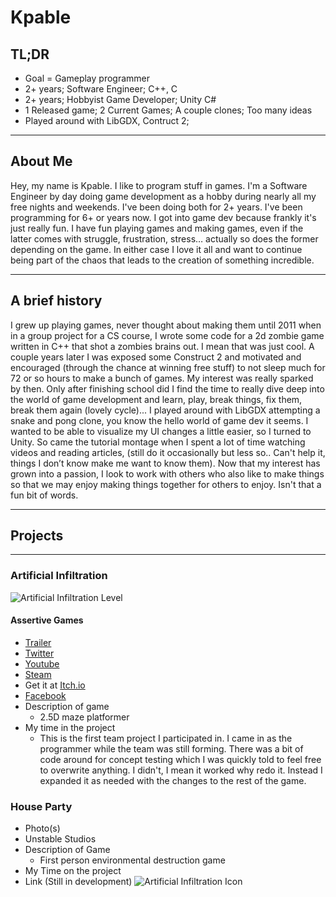 # Kpable

## TL;DR
- Goal = Gameplay programmer 
- 2+ years; Software Engineer; C++, C
- 2+ years; Hobbyist Game Developer; Unity C# 
- 1 Released game; 2 Current Games; A couple clones; Too many ideas
- Played around with LibGDX, Contruct 2;

---

## About Me 
Hey, my name is Kpable. I like to program stuff in games. I'm a Software Engineer by day doing game development as a hobby during nearly all my free nights and weekends.  I've been doing both for 2+ years. I've been programming for 6+ or years now. I got into game dev because frankly it's just really fun. I have fun playing games and making games, even if the latter comes with struggle, frustration, stress…  actually so does the former depending on the game. In either case I love it all and want to continue being part of the chaos that leads to the creation of something incredible. 

---

## A brief history 
I grew up playing games, never thought about making them until 2011 when in a group project for a CS course, I wrote some code for a 2d zombie game written in C++ that shot a zombies brains out. I mean that was just cool. A couple years later I was exposed some Construct 2 and motivated and encouraged (through the chance at winning free stuff) to not sleep much for 72 or so hours to make a bunch of games. My interest was really sparked by then. Only after finishing school did I find the time to really dive deep into the world of game development and learn, play, break things, fix them, break them again (lovely cycle)...  I played around with LibGDX attempting a snake and pong clone, you know the hello world of game dev it seems. I wanted to be able to visualize my UI changes a little easier, so I turned to Unity. So came the tutorial montage when I spent a lot of time watching videos and reading articles, (still do it occasionally but less so.. Can't help it, things I don’t know make me want to know them). Now that my interest has grown into a passion, I look to work with others who also like to make things so that we may enjoy making things together for others to enjoy. Isn't that a fun bit of words. 

---

## Projects
***
### Artificial Infiltration 

<!-- ![Artificial Infiltration Icon](/images/artificial_infiltration/ai.png)  -->
![Artificial Infiltration Level](/images/artificial_infiltration/level.gif)

#### Assertive Games
- [Trailer](https://youtu.be/uj48ozKSej0)
- [Twitter](https://twitter.com/AItheGame)
- [Youtube](https://www.youtube.com/channel/UCbqlgqA6nxTsqowBu3sfQaA)
- [Steam](https://steamcommunity.com/sharedfiles/filedetails/?id=848107271&searchtext=artificial+infiltration+)
- Get it at [Itch.io](https://assertivegames.itch.io/artificial-infiltration)
- [Facebook](https://www.facebook.com/Artificial-Infiltration-255918264854536/)
- Description of game
	- 2.5D maze platformer
- My time in the project 
   - This is the first team project I participated in. I came in as the programmer while the team was still forming. There was a bit of code around for concept testing which I was quickly told to feel free to overwrite anything. I didn't, I mean it worked why redo it. Instead I expanded it as needed with the changes to the rest of the game. 
	
### House Party
- Photo(s)
- Unstable Studios 
- Description of Game
  - First person environmental destruction game 
- My Time on the project
- Link (Still in development)
![Artificial Infiltration Icon](/images/ai.png)
